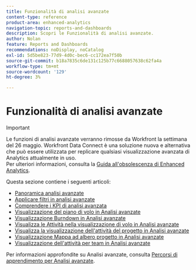 ```yaml
---
title: Funzionalità di analisi avanzate
content-type: reference
product-area: enhanced-analytics
navigation-topic: reports-and-dashboards
description: Scopri le Funzionalità di analisi avanzate.
author: Nolan
feature: Reports and Dashboards
recommendations: noDisplay, noCatalog
exl-id: 5d5be823-77d9-4d0c-bec6-cc172ea7f50b
source-git-commit: b18a7835c6de131c125b77c6688057638c62fa4a
workflow-type: tm+mt
source-wordcount: '129'
ht-degree: 3%

---
```


# Funzionalità di analisi avanzate

>[!IMPORTANT]
>
>Le funzioni di analisi avanzate verranno rimosse da Workfront la settimana del 26 maggio. Workfront Data Connect è una soluzione nuova e alternativa che può essere utilizzata per replicare qualsiasi visualizzazione avanzata di Analytics attualmente in uso. <br>Per ulteriori informazioni, consulta la [Guida all&#39;obsolescenza di Enhanced Analytics](/help/quicksilver/product-announcements/announcements/enhanced-analytics-deprecation.md).


Questa sezione contiene i seguenti articoli:

* [Panoramica analisi avanzate](../enhanced-analytics/enhanced-analytics-overview.md)
* [Applicare filtri in analisi avanzate](../enhanced-analytics/use-enhanced-analytics-filters.md)
* [Comprendere i KPI di analisi avanzata](../enhanced-analytics/understand-enhanced-analytics-kpis.md)
* [Visualizzazione del piano di volo in Analisi avanzate](../enhanced-analytics/flight-plan-overview.md)
* [Visualizzazione Burndown in Analisi avanzate](../enhanced-analytics/burndown-overview.md)
* [Visualizza le Attività nella visualizzazione di volo in Analisi avanzate](../enhanced-analytics/tasks-in-flight-overview.md)
* [Visualizza la visualizzazione dell&#39;attività del progetto in Analisi avanzate](../enhanced-analytics/project-activity-overview.md)
* [Visualizzazione Mappa ad albero progetto in Analisi avanzate](../enhanced-analytics/project-treemap-overview.md)
* [Visualizzazione dell&#39;attività per team in Analisi avanzate](../enhanced-analytics/activity-by-team-overview.md)
<!--
* [View the Resource capacity visualization in Enhanced analytics](../enhanced-analytics/resource-capacity-overview.md) 
* [View the Team capacity visualization in Enhanced analytics](../enhanced-analytics/team-capacity-overview.md) 
* [View Enhanced analytics visualizations by duration](../enhanced-analytics/view-enhanced-analytics-charts-duration.md)-->

<!--
  <li data-mc-conditions="QuicksilverOrClassic.Draft mode"><a href="../enhanced-analytics/trend-views-overview.md" class="MCXref xref" xrefformat="{para}">Trend views overview</a> </li>
  -->

Per informazioni approfondite su Analisi avanzate, consulta [Percorsi di apprendimento per Analisi avanzate](https://experienceleague.adobe.com/it/docs/workfront-learn/tutorials-workfront/home).
